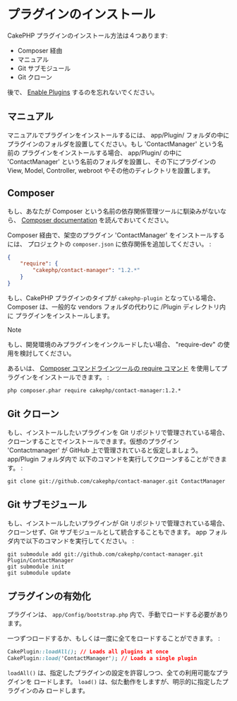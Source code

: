 # プラグインのインストール

CakePHP プラグインのインストール方法は４つあります:

- Composer 経由
- マニュアル
- Git サブモジュール
- Git クローン

後で、 [Enable Plugins](#enable-plugins) するのを忘れないでください。

## マニュアル

マニュアルでプラグインをインストールするには、 app/Plugin/ フォルダの中に
プラグインのフォルダを設置してください。もし 'ContactManager' という名前の
プラグインをインストールする場合、 app/Plugin/ の中に 'ContactManager'
という名前のフォルダを設置し、その下にプラグインの View, Model, Controller,
webroot やその他のディレクトリを設置します。

## Composer

もし、あなたが Composer という名前の依存関係管理ツールに馴染みがないなら、
[Composer documentation](https://getcomposer.org/doc/00-intro.md)
を読んでおいてください。

Composer 経由で、架空のプラグイン 'ContactManager' をインストールするには、
プロジェクトの `composer.json` に依存関係を追加してください。 :

``` json
{
    "require": {
        "cakephp/contact-manager": "1.2.*"
    }
}
```

もし、CakePHP プラグインのタイプが `cakephp-plugin` となっている場合、
Composer は、一般的な vendors フォルダの代わりに /Plugin ディレクトリ内に
プラグインをインストールします。

> [!NOTE]
> もし、開発環境のみプラグインをインクルードしたい場合、
> "require-dev" の使用を検討してください。

あるいは、 [Composer コマンドラインツールの
require コマンド](https://getcomposer.org/doc/03-cli.md#require)
を使用してプラグインをインストールできます。 :

    php composer.phar require cakephp/contact-manager:1.2.*

## Git クローン

もし、インストールしたいプラグインを Git リポジトリで管理されている場合、
クローンすることでインストールできます。仮想のプラグイン 'Contactmanager' が
GitHub 上で管理されていると仮定しましょう。 app/Plugin フォルダ内で
以下のコマンドを実行してクローンすることができます。 :

    git clone git://github.com/cakephp/contact-manager.git ContactManager

## Git サブモジュール

もし、インストールしたいプラグインが Git リポジトリで管理されている場合、
クローンせず、Git サブモジュールとして統合することもできます。
app フォルダ内で以下のコマンドを実行してください。 :

    git submodule add git://github.com/cakephp/contact-manager.git Plugin/ContactManager
    git submodule init
    git submodule update

## プラグインの有効化

プラグインは、 `app/Config/bootstrap.php` 内で、手動でロードする必要があります。

一つずつロードするか、もしくは一度に全てをロードすることができます。 :

``` css
CakePlugin::loadAll(); // Loads all plugins at once
CakePlugin::load('ContactManager'); // Loads a single plugin
```

`loadAll()` は、指定したプラグインの設定を許容しつつ、全ての利用可能なプラグインを
ロードします。 `load()` は、似た動作をしますが、明示的に指定したプラグインのみ
ロードします。
